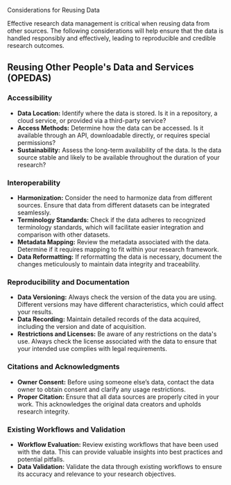 Considerations for Reusing Data

Effective research data management is critical when reusing data from other sources. The following considerations will help ensure that the data is handled responsibly and effectively, leading to reproducible and credible research outcomes.

## Reusing Other People's Data and Services (OPEDAS)

### Accessibility
- **Data Location:** Identify where the data is stored. Is it in a repository, a cloud service, or provided via a third-party service?
- **Access Methods:** Determine how the data can be accessed. Is it available through an API, downloadable directly, or requires special permissions?
- **Sustainability:** Assess the long-term availability of the data. Is the data source stable and likely to be available throughout the duration of your research?

### Interoperability
- **Harmonization:** Consider the need to harmonize data from different sources. Ensure that data from different datasets can be integrated seamlessly.
- **Terminology Standards:** Check if the data adheres to recognized terminology standards, which will facilitate easier integration and comparison with other datasets.
- **Metadata Mapping:** Review the metadata associated with the data. Determine if it requires mapping to fit within your research framework.
- **Data Reformatting:** If reformatting the data is necessary, document the changes meticulously to maintain data integrity and traceability.

### Reproducibility and Documentation
- **Data Versioning:** Always check the version of the data you are using. Different versions may have different characteristics, which could affect your results.
- **Data Recording:** Maintain detailed records of the data acquired, including the version and date of acquisition.
- **Restrictions and Licenses:** Be aware of any restrictions on the data's use. Always check the license associated with the data to ensure that your intended use complies with legal requirements.

### Citations and Acknowledgments
- **Owner Consent:** Before using someone else’s data, contact the data owner to obtain consent and clarify any usage restrictions.
- **Proper Citation:** Ensure that all data sources are properly cited in your work. This acknowledges the original data creators and upholds research integrity.

### Existing Workflows and Validation
- **Workflow Evaluation:** Review existing workflows that have been used with the data. This can provide valuable insights into best practices and potential pitfalls.
- **Data Validation:** Validate the data through existing workflows to ensure its accuracy and relevance to your research objectives.


